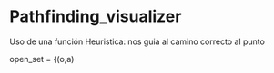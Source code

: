 # Pathfinding_visualizer


Uso de una función Heuristica: nos guia al camino correcto al punto

open_set = {(o,a)
